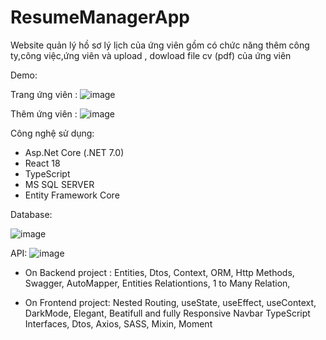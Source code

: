 # ResumeManagerApp
Website quản lý hồ sơ lý lịch của ứng viên gồm có chức năng thêm công ty,công việc,ứng viên và upload , dowload file cv (pdf) của ứng viên 

Demo:

Trang ứng viên :
![image](https://github.com/chinhnguyendac01/ResumeManager-App/assets/101082005/ac0886c1-68ca-4edb-ab09-0709444b8d3a)


Thêm ứng viên :
![image](https://github.com/chinhnguyendac01/ResumeManager-App/assets/101082005/f0b30ab9-5d0f-4d14-b77a-2912427a9656)



Công nghệ sử dụng:
- Asp.Net Core (.NET 7.0)
- React 18
- TypeScript
- MS SQL SERVER
- Entity Framework Core

Database:

![image](https://github.com/chinhnguyendac01/ResumeManagerApp/assets/101082005/cbce68bf-2718-435c-a9ae-52fedbf5173b)


API:
![image](https://github.com/chinhnguyendac01/ResumeManager-App/assets/101082005/640e7446-5f36-45ed-9971-2f8e24d233c7)


+ On Backend project :
Entities,
Dtos,
Context,
ORM,
Http Methods,
Swagger,
AutoMapper,
Entities Relationtions,
1 to Many Relation,

+ On Frontend project:
Nested Routing,
useState,
useEffect,
useContext,
DarkMode,
Elegant, Beatifull and fully Responsive Navbar
TypeScript Interfaces,
Dtos,
Axios,
SASS,
Mixin,
Moment
